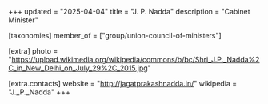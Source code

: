 +++
updated = "2025-04-04"
title = "J. P. Nadda"
description = "Cabinet Minister"

[taxonomies]
member_of = ["group/union-council-of-ministers"]

[extra]
photo = "https://upload.wikimedia.org/wikipedia/commons/b/bc/Shri_J.P._Nadda%2C_in_New_Delhi_on_July_29%2C_2015.jpg"

[extra.contacts]
website = "http://jagatprakashnadda.in/"
wikipedia = "J._P._Nadda"
+++